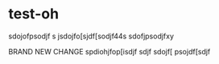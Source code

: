 # test-oh

sdojofpsodjf
s
jsdojfo[sjdf[sodjf44s
sdofjpsodjfxy

BRAND NEW CHANGE
spdiohjfop[isdjf
sdjf
sdojf[
psojdf[sdjf
